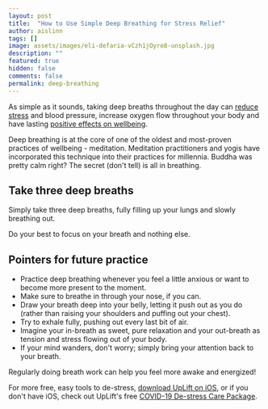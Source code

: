 ```yaml
---
layout: post
title:  "How to Use Simple Deep Breathing for Stress Relief"
author: aislinn
tags: []
image: assets/images/eli-defaria-vCzh1jOyre8-unsplash.jpg
description: ""
featured: true
hidden: false
comments: false
permalink: deep-breathing
---
```


As simple as it sounds, taking deep breaths throughout the day can [reduce stress](https://play.google.com/store/apps/details?id=com.sparkwave.mindease) and blood pressure, increase oxygen flow throughout your body and have lasting [positive effects on wellbeing](https://apps.apple.com/us/app/panic-attack-help-mind-ease/id1439527291).

Deep breathing is at the core of one of the oldest and most-proven practices of wellbeing - meditation. Meditation practitioners and yogis have incorporated this technique into their practices for millennia. Buddha was pretty calm right? The secret (don't tell) is all in breathing.

## Take three deep breaths
<amp-img alt="breathe with the image" src="https://media.giphy.com/media/krP2NRkLqnKEg/giphy.gif" width="287" height="311" layout="intrinsic"></amp-img>

Simply take three deep breaths, fully filling up your lungs and slowly breathing out.

Do your best to focus on your breath and nothing else.

## Pointers for future practice
<amp-img alt="beautiful pink flower" src="https://1317562338.rsc.cdn77.org/images/bonusMissions/luke-braswell-9l_uA5gz4X8-unsplash.jpg" width="1400" height="636" layout="responsive"></amp-img>

- Practice deep breathing whenever you feel a little anxious or want to become more present to the moment.
- Make sure to breathe in through your nose, if you can.
- Draw your breath deep into your belly, letting it push out as you do (rather than raising your shoulders and puffing out your chest).
- Try to exhale fully, pushing out every last bit of air.
- Imagine your in-breath as sweet, pure relaxation and your out-breath as tension and stress flowing out of your body.
- If your mind wanders, don't worry; simply bring your attention back to your breath.

Regularly doing breath work can help you feel more awake and energized!

<div class='grey_box'>
For more free, easy tools to de-stress, <a href="https://apps.apple.com/us/app/uplift-depression-anxiety/id1467988544?ls=1">download UpLift on iOS</a>, or if you don't have iOS, check out UpLift's free <a href="https://launch.uplift.app/COVID-19-web?platform=web">COVID-19 De-stress Care Package</a>.
</div>
